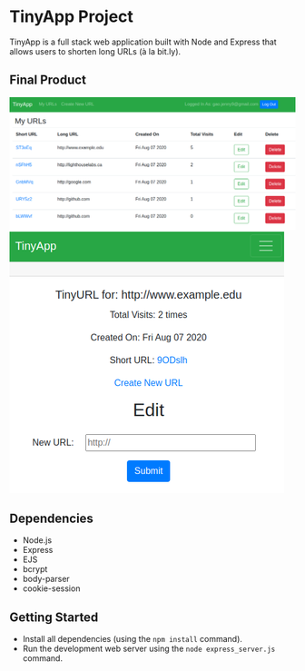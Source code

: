 # TinyApp Project

TinyApp is a full stack web application built with Node and Express that allows users to shorten long URLs (à la bit.ly).

## Final Product

!["Main URL Page"](https://github.com/jyxgao/tinyapp/blob/master/docs/urls-page.png?raw=true)
!["Edit URL Page"](https://github.com/jyxgao/tinyapp/blob/master/docs/urls-edit-page.png?raw=true)

## Dependencies

- Node.js
- Express
- EJS
- bcrypt
- body-parser
- cookie-session

## Getting Started

- Install all dependencies (using the `npm install` command).
- Run the development web server using the `node express_server.js` command.